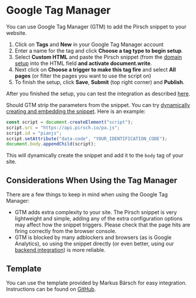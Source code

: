 # Google Tag Manager

You can use Google Tag Manager (GTM) to add the Pirsch snippet to your website.

1. Click on **Tags** and **New** in your Google Tag Manager account
2. Enter a name for the tag and click **Choose a tag type to begin setup**.
3. Select **Custom HTML** and paste the Pirsch snippet (from the [domain setup](/get-started/frontend-integration#add-pirsch-to-your-website) into the HTML field **and activate document.write**.
4. Next click on **Choose a trigger to make this tag fire** and select **All pages** (or filter the pages you want to use the script on)
5. To finish the setup, click **Save**, **Submit** (top right corner) and **Publish**.

After you finished the setup, you can test the integration as described [here](/get-started/frontend-integration#test-the-integration).

Should GTM strip the parameters from the snippet. You can try [dynamically creating and embedding the snippet](https://support.google.com/tagmanager/thread/18040523/what-attributes-are-preserved-on-custom-html-tags-and-what-attributes-are-stripped?hl=en). Here is an example:

```js
const script = document.createElement("script");
script.src = "https://api.pirsch.io/pa.js";
script.id = "pianjs";
script.setAttribute("data-code", "YOUR_IDENTIFICATION_CODE");
document.body.appendChild(script);
```

This will dynamically create the snippet and add it to the `body` tag of your site.

## Considerations When Using the Tag Manager

There are a few things to keep in mind when using the Google Tag Manager:

* GTM adds extra complexity to your site. The Pirsch snippet is very lightweight and simple, adding any of the extra configuration options may affect how the snippet triggers. Please check that the page hits are firing correctly from the browser console.
* GTM is blocked by many adblockers and browsers (as is Google Analytics), so using the snippet directly (or even better, using our [backend integration](/get-started/backend-integration)) is more reliable.

## Template

You can use the template provided by Markus Bärsch for easy integration. Instructions can be found on [GitHub](https://github.com/mbaersch/pirsch-tag-server).

